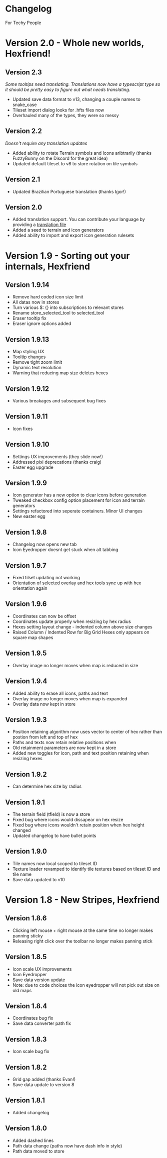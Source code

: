 # Changelog
For Techy People

# Version 2.0 - Whole new worlds, Hexfriend!

## Version 2.3
_Some tooltips need translating. Translations now have a typescript type so it should be pretty easy to figure out what needs translating._
- Updated save data format to v13, changing a couple names to snake_case
- Tileset import dialog looks for .hfts files now
- Overhauled many of the types, they were so messy

## Version 2.2
_Doesn't require any translation updates_
- Added ability to rotate Terrain symbols and Icons aribtrarily (thanks FuzzyBunny on the Discord for the great idea)
- Updated default tileset to v8 to store rotation on tile symbols

## Version 2.1
- Updated Brazilian Portuguese translation (thanks Igor!)

## Version 2.0
- Added translation support. You can contribute your language by providing a [translation file](https://github.com/Aidymouse/Hexfriend/tree/master/src/lib/translations)
- Added a seed to terrain and icon generators
- Added ability to import and export icon generation rulesets

# Version 1.9 - Sorting out your internals, Hexfriend

## Version 1.9.14
- Remove hard coded icon size limit
- All datas now in stores
- Turn various $: {} into subscriptions to relevant stores
- Rename store_selected_tool to selected_tool
- Eraser tooltip fix
- Eraser ignore options added

## Version 1.9.13
- Map styling UX
- Tooltip changes
- Remove tight zoom limit
- Dynamic text resolution
- Warning that reducing map size deletes hexes

## Version 1.9.12
- Various breakages and subsequent bug fixes

## Version 1.9.11
- Icon fixes

## Version 1.9.10
- Settings UX improvements (they slide now!)
- Addressed pixi deprecations (thanks craig)
- Easter egg upgrade

## Version 1.9.9
- Icon generator has a new option to clear icons before generation
- Tweaked checkbox config option placement for icon and terrain generators
- Settings refactored into seperate containers. Minor UI changes
- New easter egg

## Version 1.9.8
- Changelog now opens new tab
- Icon Eyedropper doesnt get stuck when alt tabbing

## Version 1.9.7
- Fixed tilset updating not working
- Orientation of selected overlay and hex tools sync up with hex orientation again 

## Version 1.9.6
- Coordinates can now be offset
- Coordinates update properly when resizing by hex radius
- Hexes setting layout change - indented column above size changes
- Raised Column / Indented Row for Big Grid Hexes only appears on square map shapes  

## Version 1.9.5
- Overlay image no longer moves when map is reduced in size

## Version 1.9.4
- Added ability to erase all icons, paths and text
- Overlay image no longer moves when map is expanded
- Overlay data now kept in store

## Version 1.9.3
- Position retaining algorithm now uses vector to center of hex rather than postion from left and top of hex
- Paths and texts now retain relative positions when 
- Old retainment parameters are now kept in a store
- Added new toggles for icon, path and text position retaining when resizing hexes

## Version 1.9.2
- Can determine hex size by radius

## Version 1.9.1
- The terrain field (tfield) is now a store
- Fixed bug where icons would dissapear on hex resize
- Fixed bug where icons wouldn't retain position when hex height changed
- Updated changelog to have bullet points

## Version 1.9.0
- Tile names now local scoped to tileset ID
- Texture loader revamped to identify tile textures based on tileset ID and tile name
- Save data updated to v10

# Version 1.8 - New Stripes, Hexfriend

## Version 1.8.6
- Clicking left mouse + right mouse at the same time no longer makes panning sticky
- Releasing right click over the toolbar no longer makes panning stick

## Version 1.8.5
- Icon scale UX improvements
- Icon Eyedropper
- Save data version update
- Note: due to code choices the icon eyedropper will not pick out size on old maps


## Version 1.8.4
- Coordinates bug fix
- Save data converter path fix

## Version 1.8.3
- Icon scale bug fix

## Version 1.8.2
- Grid gap added (thanks Evan!)
- Save data update to version 8

## Version 1.8.1
- Added changelog

## Version 1.8.0
- Added dashed lines
- Path data change (paths now have dash info in style)
- Path data moved to store

